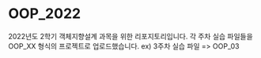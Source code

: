 # OOP_2022
2022년도 2학기 객체지향설계 과목을 위한 리포지토리입니다.
각 주차 실습 파일들을 OOP_XX 형식의 프로젝트로 업로드했습니다. ex) 3주차 실습 파일 => OOP_03
